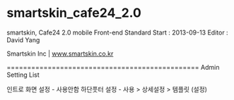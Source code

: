 smartskin_cafe24_2.0
====================

smartskin, Cafe24 2.0 mobile Front-end Standard
Start : 2013-09-13
Editor : David Yang

Smartskin Inc | www.smartskin.co.kr

===============================================
Admin Setting List

인트로 화면 설정 - 사용안함
하단풋터 설정 - 사용 > 상세설정 > 템플릿 (설정)
